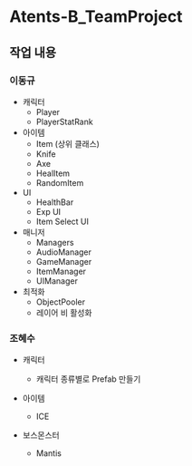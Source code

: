 # Atents-B_TeamProject

## 작업 내용

### 이동규

* 캐릭터
    * Player
    * PlayerStatRank
* 아이템
    * Item (상위 클래스)
    * Knife
    * Axe
    * HealItem
    * RandomItem
* UI
    * HealthBar
    * Exp UI
    * Item Select UI
* 매니저
    * Managers
    * AudioManager
    * GameManager
    * ItemManager
    * UIManager
* 최적화
    * ObjectPooler
    * 레이어 비 활성화

### 조혜수

* 캐릭터
    * 캐릭터 종류별로 Prefab 만들기

* 아이템
    * ICE

* 보스몬스터
    * Mantis
